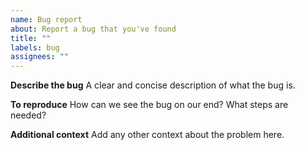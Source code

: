 ```yaml
---
name: Bug report
about: Report a bug that you've found
title: ""
labels: bug
assignees: ""
---
```


**Describe the bug**
A clear and concise description of what the bug is.

**To reproduce**
How can we see the bug on our end? What steps are needed?

**Additional context**
Add any other context about the problem here.
